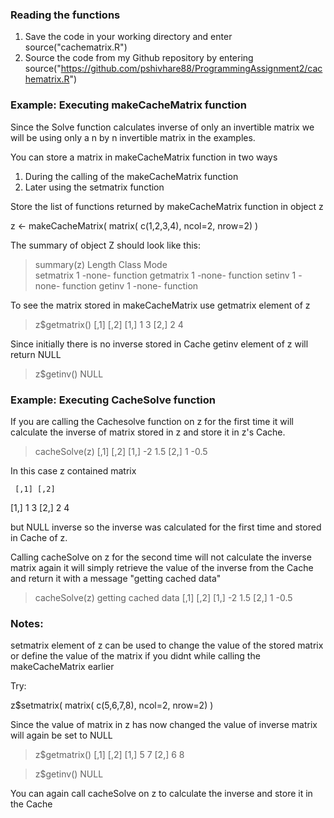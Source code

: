 ### Reading the functions

1) Save the code in your working directory and enter source("cachematrix.R")
2) Source the code from my Github repository by entering 
   source("https://github.com/pshivhare88/ProgrammingAssignment2/cachematrix.R") 

### Example: Executing makeCacheMatrix function

Since the Solve function calculates inverse of only an invertible matrix we will be
using only a n by n invertible matrix in the examples.

You can store a matrix in makeCacheMatrix function in two ways

1) During the calling of the makeCacheMatrix function
2) Later using the setmatrix function

Store the list of functions returned by makeCacheMatrix function in object z

z <- makeCacheMatrix( matrix( c(1,2,3,4), ncol=2, nrow=2) )

The summary of object Z should look like this:

> summary(z)
          Length Class  Mode    
setmatrix 1      -none- function
getmatrix 1      -none- function
setinv    1      -none- function
getinv    1      -none- function

To see the matrix stored in makeCacheMatrix use getmatrix element of z

> z$getmatrix()
     [,1] [,2]
[1,]    1    3
[2,]    2    4

Since initially there is no inverse stored in Cache getinv element of z 
will return NULL

> z$getinv()
NULL

 

### Example: Executing CacheSolve function

If you are calling the Cachesolve function on z for the first time it
will calculate the inverse of matrix stored in z and store it in z's Cache.

> cacheSolve(z)
     [,1] [,2]
[1,]   -2  1.5
[2,]    1 -0.5


In this case z contained matrix

     [,1] [,2]
[1,]    1    3
[2,]    2    4

but NULL inverse so the inverse was calculated for the first time and stored in Cache of z.


Calling cacheSolve on z for the second time will not calculate the inverse matrix again it will
simply retrieve the value of the inverse from the Cache and return it with a message
"getting cached data"

> cacheSolve(z)
getting cached data
     [,1] [,2]
[1,]   -2  1.5
[2,]    1 -0.5


### Notes:

setmatrix element of z can be used to change the value of the stored matrix
or define the value of the matrix if you didnt while calling the makeCacheMatrix
earlier

Try:

z$setmatrix( matrix( c(5,6,7,8), ncol=2, nrow=2) )

Since the value of matrix in z has now changed the value of inverse matrix will again
be set to NULL

> z$getmatrix()
     [,1] [,2]
[1,]    5    7
[2,]    6    8

> z$getinv()
NULL

You can again call cacheSolve on z to calculate the inverse and store it in the Cache

